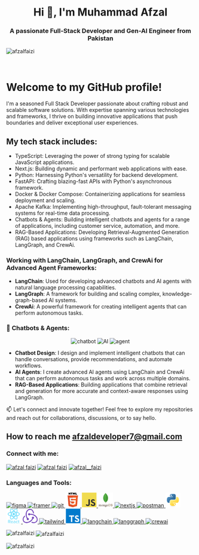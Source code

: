 <h1 align="center">Hi 👋, I'm Muhammad Afzal</h1>
<h3 align="center">A passionate Full-Stack Developer and Gen-AI Engineer from Pakistan</h3>

<p align="left"> <img src="https://komarev.com/ghpvc/?username=afzalfaizi&label=Profile%20views&color=0e75b6&style=flat" alt="afzalfaizi" /> </p>

<p align="left"> <a href="https://twitter.com/" target="blank"><img src="https://img.shields.io/twitter/follow/?logo=twitter&style=for-the-badge" alt="" /></a> </p>

# Welcome to my GitHub profile!
I'm a seasoned Full Stack Developer passionate about crafting robust and scalable software solutions. With expertise spanning various technologies and frameworks, I thrive on building innovative applications that push boundaries and deliver exceptional user experiences.

## My tech stack includes:

- TypeScript: Leveraging the power of strong typing for scalable JavaScript applications.
- Next.js: Building dynamic and performant web applications with ease.
- Python: Harnessing Python's versatility for backend development.
- FastAPI: Crafting blazing-fast APIs with Python's asynchronous framework.
- Docker & Docker Compose: Containerizing applications for seamless deployment and scaling.
- Apache Kafka: Implementing high-throughput, fault-tolerant messaging systems for real-time data processing.
- Chatbots & Agents: Building intelligent chatbots and agents for a range of applications, including customer service, automation, and more.
- RAG-Based Applications: Developing Retrieval-Augmented Generation (RAG) based applications using frameworks such as LangChain, LangGraph, and CrewAi.

### Working with LangChain, LangGraph, and CrewAi for Advanced Agent Frameworks:
- **LangChain**: Used for developing advanced chatbots and AI agents with natural language processing capabilities.
- **LangGraph**: A framework for building and scaling complex, knowledge-graph-based AI systems.
- **CrewAi**: A powerful framework for creating intelligent agents that can perform autonomous tasks.

### 🚀 **Chatbots & Agents**:
<p align="center">
  <img src="https://img.icons8.com/ios/452/chatbot.png" alt="chatbot" width="50" height="50"/>
  <img src="https://img.icons8.com/ios/452/artificial-intelligence.png" alt="AI" width="50" height="50"/>
  <img src="https://img.icons8.com/ios/452/conversation.png" alt="agent" width="50" height="50"/>
</p>

- **Chatbot Design**: I design and implement intelligent chatbots that can handle conversations, provide recommendations, and automate workflows.
- **AI Agents**: I create advanced AI agents using LangChain and CrewAi that can perform autonomous tasks and work across multiple domains.
- **RAG-Based Applications**: Building applications that combine retrieval and generation for more accurate and context-aware responses using LangGraph.

📫 Let's connect and innovate together! Feel free to explore my repositories and reach out for collaborations, discussions, or to say hello.

## How to reach me **afzaldeveloper7@gmail.com**

<h3 align="left">Connect with me:</h3>
<p align="left">
<a href="https://www.linkedin.com/in/mafzalfaizi/" target="blank"><img align="center" src="https://raw.githubusercontent.com/rahuldkjain/github-profile-readme-generator/master/src/images/icons/Social/linked-in-alt.svg" alt="afzal faizi" height="30" width="40" /></a>
<a href="https://www.facebook.com/Afzalfaizii" target="blank"><img align="center" src="https://raw.githubusercontent.com/rahuldkjain/github-profile-readme-generator/master/src/images/icons/Social/facebook.svg" alt="afzal faizi" height="30" width="40" /></a>
<a href="https://www.instagram.com/afzal__faizi/" target="blank"><img align="center" src="https://raw.githubusercontent.com/rahuldkjain/github-profile-readme-generator/master/src/images/icons/Social/instagram.svg" alt="afzal__faizi" height="30" width="40" /></a>
</p>

<h3 align="left">Languages and Tools:</h3>
<p align="left"> 
  <a href="https://www.figma.com/" target="_blank" rel="noreferrer"> <img src="https://www.vectorlogo.zone/logos/figma/figma-icon.svg" alt="figma" width="40" height="40"/> </a> 
  <a href="https://www.framer.com/" target="_blank" rel="noreferrer"> <img src="https://www.vectorlogo.zone/logos/framer/framer-icon.svg" alt="framer" width="40" height="40"/> </a> 
  <a href="https://git-scm.com/" target="_blank" rel="noreferrer"> <img src="https://www.vectorlogo.zone/logos/git-scm/git-scm-icon.svg" alt="git" width="40" height="40"/> </a> 
  <a href="https://www.w3.org/html/" target="_blank" rel="noreferrer"> <img src="https://raw.githubusercontent.com/devicons/devicon/master/icons/html5/html5-original-wordmark.svg" alt="html5" width="40" height="40"/> </a> 
  <a href="https://developer.mozilla.org/en-US/docs/Web/JavaScript" target="_blank" rel="noreferrer"> <img src="https://raw.githubusercontent.com/devicons/devicon/master/icons/javascript/javascript-original.svg" alt="javascript" width="40" height="40"/> </a> 
  <a href="https://www.mongodb.com/" target="_blank" rel="noreferrer"> <img src="https://raw.githubusercontent.com/devicons/devicon/master/icons/mongodb/mongodb-original-wordmark.svg" alt="mongodb" width="40" height="40"/> </a> 
  <a href="https://nextjs.org/" target="_blank" rel="noreferrer"> <img src="https://cdn.worldvectorlogo.com/logos/nextjs-2.svg" alt="nextjs" width="40" height="40"/> </a> 
  <a href="https://postman.com" target="_blank" rel="noreferrer"> <img src="https://www.vectorlogo.zone/logos/getpostman/getpostman-icon.svg" alt="postman" width="40" height="40"/> </a> 
  <a href="https://www.python.org" target="_blank" rel="noreferrer"> <img src="https://raw.githubusercontent.com/devicons/devicon/master/icons/python/python-original.svg" alt="python" width="40" height="40"/> </a> 
  <a href="https://reactjs.org/" target="_blank" rel="noreferrer"> <img src="https://raw.githubusercontent.com/devicons/devicon/master/icons/react/react-original-wordmark.svg" alt="react" width="40" height="40"/> </a> 
  <a href="https://redux.js.org" target="_blank" rel="noreferrer"> <img src="https://raw.githubusercontent.com/devicons/devicon/master/icons/redux/redux-original.svg" alt="redux" width="40" height="40"/> </a> 
  <a href="https://tailwindcss.com/" target="_blank" rel="noreferrer"> <img src="https://www.vectorlogo.zone/logos/tailwindcss/tailwindcss-icon.svg" alt="tailwind" width="40" height="40"/> </a> 
  <a href="https://www.typescriptlang.org/" target="_blank" rel="noreferrer"> <img src="https://raw.githubusercontent.com/devicons/devicon/master/icons/typescript/typescript-original.svg" alt="typescript" width="40" height="40"/> </a> 
  <a href="https://www.langchain.com/" target="_blank" rel="noreferrer"> <img src="https://upload.wikimedia.org/wikipedia/commons/c/c9/LangChain_logo.svg" alt="langchain" width="40" height="40"/> </a> 
  <a href="https://www.langgraph.com/" target="_blank" rel="noreferrer"> <img src="https://upload.wikimedia.org/wikipedia/commons/1/1b/LangGraph_Logo.png" alt="langgraph" width="40" height="40"/> </a> 
  <a href="https://crewai.com/" target="_blank" rel="noreferrer"> <img src="https://www.crewai.com/favicon.ico" alt="crewai" width="40" height="40"/> </a> 
</p>

<p><img align="left" src="https://github-readme-stats.vercel.app/api/top-langs?username=afzalfaizi&show_icons=true&locale=en&layout=compact" alt="afzalfaizi" /></p>

<p>&nbsp;<img align="center" src="https://github-readme-stats.vercel.app/api?username=afzalfaizi&show_icons=true&locale=en" alt="afzalfaizi" /></p>

<p><img align="center" src="https://github-readme-streak-stats.herokuapp.com/?user=afzalfaizi&" alt="afzalfaizi" /></p>
